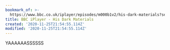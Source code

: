 ```yaml
---
bookmark_of: >-
  https://www.bbc.co.uk/iplayer/episodes/m000b1v2/his-dark-materials?seriesId=m000pb16
title: BBC iPlayer - His Dark Materials
created: '2020-11-25T21:54:55.114Z'
modified: '2020-11-25T21:54:55.114Z'
---
```

YAAAAAASSSSSS
